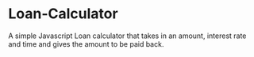 # Loan-Calculator
 A simple Javascript Loan calculator that takes in an amount, interest rate and time and gives the amount to be paid back.
